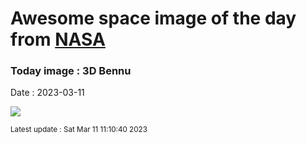 
# Awesome space image of the day from [NASA](https://api.nasa.gov/)

### Today image : 3D Bennu
Date : 2023-03-11

![](https://apod.nasa.gov/apod/image/2303/ana03BennuVantuyne1024c.jpg)

<small>Latest update : Sat Mar 11 11:10:40 2023</small>
        